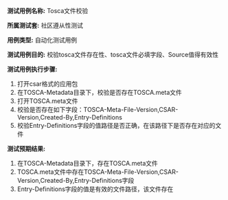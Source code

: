 **测试用例名称:** 
 Tosca文件校验

**所属测试套:** 
 社区遵从性测试

**用例类型:** 
 自动化测试用例

**测试用例目的:** 
 校验tosca文件存在性、tosca文件必填字段、Source值得有效性

**测试用例执行步骤:** 
1. 打开csar格式的应用包
2. 在TOSCA-Metadata目录下，校验是否存在TOSCA.meta文件
3. 打开TOSCA.meta文件
4. 校验是否存在如下字段：TOSCA-Meta-File-Version,CSAR-Version,Created-By,Entry-Definitions
5. 校验Entry-Definitions字段的值路径是否正确，在该路径下是否存在对应的文件

**测试预期结果:** 
1. 在TOSCA-Metadata目录下，存在TOSCA.meta文件
2. TOSCA.meta文件中存在TOSCA-Meta-File-Version,CSAR-Version,Created-By,Entry-Definitions字段
3. Entry-Definitions字段的值是有效的文件路径，该文件存在